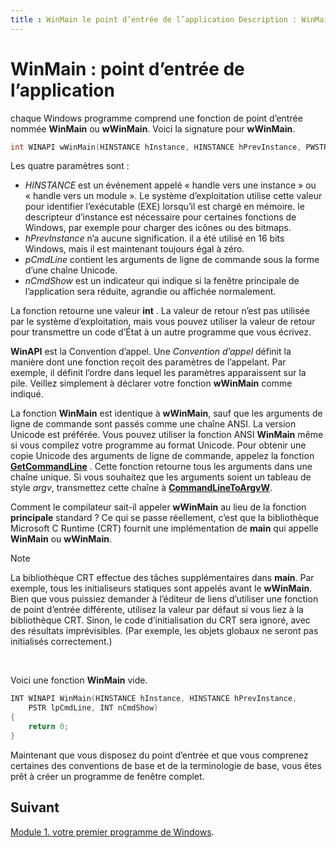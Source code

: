 ```yaml
---
title : WinMain le point d’entrée de l’application Description : WinMain : the application point Entry ms. AssetID : 389da5d4-d0f9-4339-BE6C-0f4fecc59316 ms. topic : article ms. Date : 05/31/2018
---
```


# <a name="winmain-the-application-entry-point"></a>WinMain : point d’entrée de l’application

chaque Windows programme comprend une fonction de point d’entrée nommée **WinMain** ou **wWinMain**. Voici la signature pour **wWinMain**.


```C++
int WINAPI wWinMain(HINSTANCE hInstance, HINSTANCE hPrevInstance, PWSTR pCmdLine, int nCmdShow);
```



Les quatre paramètres sont :

-   *HINSTANCE* est un événement appelé « handle vers une instance » ou « handle vers un module ». Le système d’exploitation utilise cette valeur pour identifier l’exécutable (EXE) lorsqu’il est chargé en mémoire. le descripteur d’instance est nécessaire pour certaines fonctions de Windows, par exemple pour charger des icônes ou des bitmaps.
-   *hPrevInstance* n’a aucune signification. il a été utilisé en 16 bits Windows, mais il est maintenant toujours égal à zéro.
-   *pCmdLine* contient les arguments de ligne de commande sous la forme d’une chaîne Unicode.
-   *nCmdShow* est un indicateur qui indique si la fenêtre principale de l’application sera réduite, agrandie ou affichée normalement.

La fonction retourne une valeur **int** . La valeur de retour n’est pas utilisée par le système d’exploitation, mais vous pouvez utiliser la valeur de retour pour transmettre un code d’État à un autre programme que vous écrivez.

**WinAPI** est la Convention d’appel. Une *Convention d’appel* définit la manière dont une fonction reçoit des paramètres de l’appelant. Par exemple, il définit l’ordre dans lequel les paramètres apparaissent sur la pile. Veillez simplement à déclarer votre fonction **wWinMain** comme indiqué.

La fonction **WinMain** est identique à **wWinMain**, sauf que les arguments de ligne de commande sont passés comme une chaîne ANSI. La version Unicode est préférée. Vous pouvez utiliser la fonction ANSI **WinMain** même si vous compilez votre programme au format Unicode. Pour obtenir une copie Unicode des arguments de ligne de commande, appelez la fonction [**GetCommandLine**](/windows/desktop/api/processenv/nf-processenv-getcommandlinea) . Cette fonction retourne tous les arguments dans une chaîne unique. Si vous souhaitez que les arguments soient un tableau de style *argv*, transmettez cette chaîne à [**CommandLineToArgvW**](/windows/desktop/api/shellapi/nf-shellapi-commandlinetoargvw).

Comment le compilateur sait-il appeler **wWinMain** au lieu de la fonction **principale** standard ? Ce qui se passe réellement, c’est que la bibliothèque Microsoft C Runtime (CRT) fournit une implémentation de **main** qui appelle **WinMain** ou **wWinMain**.

> [!Note]  
> La bibliothèque CRT effectue des tâches supplémentaires dans **main**. Par exemple, tous les initialiseurs statiques sont appelés avant le **wWinMain**. Bien que vous puissiez demander à l’éditeur de liens d’utiliser une fonction de point d’entrée différente, utilisez la valeur par défaut si vous liez à la bibliothèque CRT. Sinon, le code d’initialisation du CRT sera ignoré, avec des résultats imprévisibles. (Par exemple, les objets globaux ne seront pas initialisés correctement.)

 

Voici une fonction **WinMain** vide.


```C++
INT WINAPI WinMain(HINSTANCE hInstance, HINSTANCE hPrevInstance,
    PSTR lpCmdLine, INT nCmdShow)
{
    return 0;
}
```



Maintenant que vous disposez du point d’entrée et que vous comprenez certaines des conventions de base et de la terminologie de base, vous êtes prêt à créer un programme de fenêtre complet.

## <a name="next"></a>Suivant

[Module 1. votre premier programme de Windows](your-first-windows-program.md).

 

 
